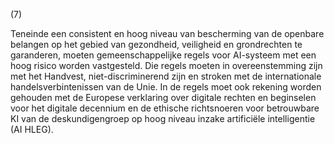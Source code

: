 (7)

Teneinde een consistent en hoog niveau van bescherming van de openbare belangen op het gebied van gezondheid, veiligheid en grondrechten te garanderen, moeten gemeenschappelijke regels voor AI-systeem met een hoog risico worden vastgesteld. Die regels moeten in overeenstemming zijn met het Handvest, niet-discriminerend zijn en stroken met de internationale handelsverbintenissen van de Unie. In de regels moet ook rekening worden gehouden met de Europese verklaring over digitale rechten en beginselen voor het digitale decennium en de ethische richtsnoeren voor betrouwbare KI van de deskundigengroep op hoog niveau inzake artificiële intelligentie (AI HLEG).
